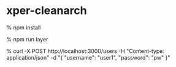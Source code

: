 # xper-cleanarch

% npm install 

% npm run layer

% curl -X POST http://localhost:3000/users -H "Content-type: application/json" -d "{ \"username\": \"user1\", \"password\": \"pw\" }"
